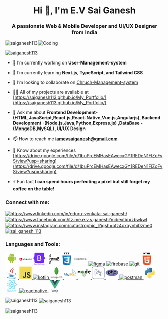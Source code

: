 <h1 align="center">Hi 👋, I'm E.V Sai Ganesh</h1>
<h3 align="center">A passionate Web & Mobile Developer and UI/UX Designer from India</h3>
<img align="right" alt="Coding" width="400" src="https://i.pinimg.com/originals/6e/a8/c6/6ea8c68dfa924bc2e6a9abe3e473087a.gif">

<p align="left"> <img src="https://komarev.com/ghpvc/?username=saiganesh113&label=Profile%20views&color=0e75b6&style=flat" alt="saiganesh113" /> </p>

<p align="left"> <a href="https://github.com/ryo-ma/github-profile-trophy"><img src="https://github-profile-trophy.vercel.app/?username=saiganesh113" alt="saiganesh113" /></a> </p>

- 🔭 I’m currently working on **User-Management-system**

- 🌱 I’m currently learning **Next.js, TypeScript, and Tailwind CSS**

- 🤝 I’m looking to collaborate on [Chruch-Management-system](https://www.figma.com/design/ECFjM13sLmVxqjUkjNkvLq/Church-Management-System?node-id=377-692&p=f&t=XvrgXKEV9KBdaI4n-0)

- 👨‍💻 All of my projects are available at [https://saiganesh113.github.io/My_Portfolio/](https://saiganesh113.github.io/My_Portfolio/)

- 💬 Ask me about **Frontend Development-(HTML,JavaScript,React.js,React-Native,Vue.js,Angularjs), Backend Development -(Node.js,Java,Python,Express.js) ,DataBase - (MongoDB,MySQL) ,UI/UX Design**

- 📫 How to reach me **iamevsaiganesh@gmail.com**

- 📄 Know about my experiences [https://drive.google.com/file/d/1buPrcEMHasEAwecxGY1REDeN1FlZoFvS/view?usp=sharing](https://drive.google.com/file/d/1buPrcEMHasEAwecxGY1REDeN1FlZoFvS/view?usp=sharing)

- ⚡ Fun fact **I can spend hours perfecting a pixel but still forget my coffee on the table!**

<h3 align="left">Connect with me:</h3>
<p align="left">
<a href="https://linkedin.com/in/https://www.linkedin.com/in/eduru-venkata-sai-ganesh/" target="blank"><img align="center" src="https://raw.githubusercontent.com/rahuldkjain/github-profile-readme-generator/master/src/images/icons/Social/linked-in-alt.svg" alt="https://www.linkedin.com/in/eduru-venkata-sai-ganesh/" height="30" width="40" /></a>
<a href="https://fb.com/https://www.facebook.com/itz.me.e.v.s.ganesh?mibextid=zbwkwl" target="blank"><img align="center" src="https://raw.githubusercontent.com/rahuldkjain/github-profile-readme-generator/master/src/images/icons/Social/facebook.svg" alt="https://www.facebook.com/itz.me.e.v.s.ganesh?mibextid=zbwkwl" height="30" width="40" /></a>
<a href="https://instagram.com/https://www.instagram.com/catastrophic_l?igsh=otz4oxqynhi0zme0" target="blank"><img align="center" src="https://raw.githubusercontent.com/rahuldkjain/github-profile-readme-generator/master/src/images/icons/Social/instagram.svg" alt="https://www.instagram.com/catastrophic_l?igsh=otz4oxqynhi0zme0" height="30" width="40" /></a>
<a href="https://discord.gg/sai_ganesh_113" target="blank"><img align="center" src="https://raw.githubusercontent.com/rahuldkjain/github-profile-readme-generator/master/src/images/icons/Social/discord.svg" alt="sai_ganesh_113" height="30" width="40" /></a>
</p>

<h3 align="left">Languages and Tools:</h3>
<p align="left"> <a href="https://developer.android.com" target="_blank" rel="noreferrer"> <img src="https://raw.githubusercontent.com/devicons/devicon/master/icons/android/android-original-wordmark.svg" alt="android" width="40" height="40"/> </a> <a href="https://angular.io" target="_blank" rel="noreferrer"> <img src="https://raw.githubusercontent.com/devicons/devicon/master/icons/angularjs/angularjs-original-wordmark.svg" alt="angularjs" width="40" height="40"/> </a> <a href="https://getbootstrap.com" target="_blank" rel="noreferrer"> <img src="https://raw.githubusercontent.com/devicons/devicon/master/icons/bootstrap/bootstrap-plain-wordmark.svg" alt="bootstrap" width="40" height="40"/> </a> <a href="https://canvasjs.com" target="_blank" rel="noreferrer"> <img src="https://raw.githubusercontent.com/Hardik0307/Hardik0307/master/assets/canvasjs-charts.svg" alt="canvasjs" width="40" height="40"/> </a> <a href="https://www.w3schools.com/css/" target="_blank" rel="noreferrer"> <img src="https://raw.githubusercontent.com/devicons/devicon/master/icons/css3/css3-original-wordmark.svg" alt="css3" width="40" height="40"/> </a> <a href="https://expressjs.com" target="_blank" rel="noreferrer"> <img src="https://raw.githubusercontent.com/devicons/devicon/master/icons/express/express-original-wordmark.svg" alt="express" width="40" height="40"/> </a> <a href="https://www.figma.com/" target="_blank" rel="noreferrer"> <img src="https://www.vectorlogo.zone/logos/figma/figma-icon.svg" alt="figma" width="40" height="40"/> </a> <a href="https://firebase.google.com/" target="_blank" rel="noreferrer"> <img src="https://www.vectorlogo.zone/logos/firebase/firebase-icon.svg" alt="firebase" width="40" height="40"/> </a> <a href="https://git-scm.com/" target="_blank" rel="noreferrer"> <img src="https://www.vectorlogo.zone/logos/git-scm/git-scm-icon.svg" alt="git" width="40" height="40"/> </a> <a href="https://www.w3.org/html/" target="_blank" rel="noreferrer"> <img src="https://raw.githubusercontent.com/devicons/devicon/master/icons/html5/html5-original-wordmark.svg" alt="html5" width="40" height="40"/> </a> <a href="https://www.java.com" target="_blank" rel="noreferrer"> <img src="https://raw.githubusercontent.com/devicons/devicon/master/icons/java/java-original.svg" alt="java" width="40" height="40"/> </a> <a href="https://developer.mozilla.org/en-US/docs/Web/JavaScript" target="_blank" rel="noreferrer"> <img src="https://raw.githubusercontent.com/devicons/devicon/master/icons/javascript/javascript-original.svg" alt="javascript" width="40" height="40"/> </a> <a href="https://kotlinlang.org" target="_blank" rel="noreferrer"> <img src="https://www.vectorlogo.zone/logos/kotlinlang/kotlinlang-icon.svg" alt="kotlin" width="40" height="40"/> </a> <a href="https://www.mongodb.com/" target="_blank" rel="noreferrer"> <img src="https://raw.githubusercontent.com/devicons/devicon/master/icons/mongodb/mongodb-original-wordmark.svg" alt="mongodb" width="40" height="40"/> </a> <a href="https://www.mysql.com/" target="_blank" rel="noreferrer"> <img src="https://raw.githubusercontent.com/devicons/devicon/master/icons/mysql/mysql-original-wordmark.svg" alt="mysql" width="40" height="40"/> </a> <a href="https://nodejs.org" target="_blank" rel="noreferrer"> <img src="https://raw.githubusercontent.com/devicons/devicon/master/icons/nodejs/nodejs-original-wordmark.svg" alt="nodejs" width="40" height="40"/> </a> <a href="https://www.photoshop.com/en" target="_blank" rel="noreferrer"> <img src="https://raw.githubusercontent.com/devicons/devicon/master/icons/photoshop/photoshop-line.svg" alt="photoshop" width="40" height="40"/> </a> <a href="https://www.php.net" target="_blank" rel="noreferrer"> <img src="https://raw.githubusercontent.com/devicons/devicon/master/icons/php/php-original.svg" alt="php" width="40" height="40"/> </a> <a href="https://postman.com" target="_blank" rel="noreferrer"> <img src="https://www.vectorlogo.zone/logos/getpostman/getpostman-icon.svg" alt="postman" width="40" height="40"/> </a> <a href="https://www.python.org" target="_blank" rel="noreferrer"> <img src="https://raw.githubusercontent.com/devicons/devicon/master/icons/python/python-original.svg" alt="python" width="40" height="40"/> </a> <a href="https://reactjs.org/" target="_blank" rel="noreferrer"> <img src="https://raw.githubusercontent.com/devicons/devicon/master/icons/react/react-original-wordmark.svg" alt="react" width="40" height="40"/> </a> <a href="https://reactnative.dev/" target="_blank" rel="noreferrer"> <img src="https://reactnative.dev/img/header_logo.svg" alt="reactnative" width="40" height="40"/> </a> <a href="https://vuejs.org/" target="_blank" rel="noreferrer"> <img src="https://raw.githubusercontent.com/devicons/devicon/master/icons/vuejs/vuejs-original-wordmark.svg" alt="vuejs" width="40" height="40"/> </a> </p>

<p><img align="left" src="https://github-readme-stats.vercel.app/api/top-langs?username=saiganesh113&show_icons=true&locale=en&layout=compact" alt="saiganesh113" /></p>

<p>&nbsp;<img align="center" src="https://github-readme-stats.vercel.app/api?username=saiganesh113&show_icons=true&locale=en" alt="saiganesh113" /></p>

<p><img align="center" src="https://github-readme-streak-stats.herokuapp.com/?user=saiganesh113&" alt="saiganesh113" /></p>
